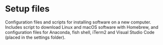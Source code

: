 # Setup files

Configuration files and scripts for installing software on a new computer. Includes script to download Linux and macOS software with Homebrew, and configuration files for Anaconda, fish shell, iTerm2 and Visual Studio Code (placed in the settings folder).
